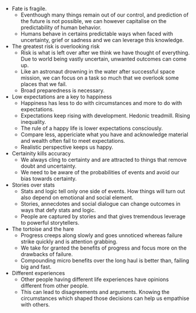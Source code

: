 * Fate is fragile.
  * Eventhough many things remain out of our control, and prediction of the future is not possible, we can however capitalise on the predictability of human behavior.
  * Humans behave in certains predictable ways when faced with uncertainty, grief or sadness and we can leverage this knowledge.
* The greatest risk is overlooking risk
  * Risk is what is left over after we think we have thought of everything. Due to world being vastly uncertain, unwanted outcomes can come up.
  * Like an astronaut drowning in the water after successful space mission, we can focus on a task so much that we overlook some places that we fail.
  * Broad preparedness is necessary.
* Low expectations are a key to happiness
  * Happiness has less to do with circumstances and more to do with expectations.
  * Expectations keep rising with development. Hedonic treadmill. Rising inequality.
  * The rule of a happy life is lower expectations consciously.
  * Compare less, appericiate what you have and acknowledge material and wealth often fail to meet expectations.
  * Realistic perspective keeps us happy.
* Certainity kills accuracy
  * We always cling to certainty and are attracted to things that remove doubt and uncertainty.
  * We need to be aware of the probabilities of events and avoid our bias towards certainty.
* Stories over stats
  * Stats and logic tell only one side of events. How things will turn out also depend on emotional and social element.
  * Stories, annecdotes and social dialogue can change outcomes in ways that defy stats and logic.
  * People are captured by stories and that gives tremendous leverage to powerful storytellers.
* The tortoise and the hare
  * Progress creeps along slowly and goes unnoticed whereas failure strike quickly and is attention grabbing.
  * We take for granted the benefits of progress and focus more on the drawbacks of failure.
  * Compounding micro benefits over the long haul is better than, failing big and fast.
* Different experiences
  * Other people having different life experiences have opinions different from other people.
  * This can lead to disagreements and arguments. Knowing the circumstances which shaped those decisions can help us empathise with others.
